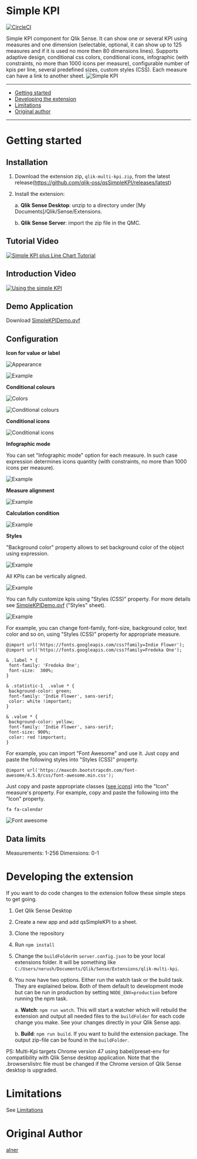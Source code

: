 # Simple KPI
[![CircleCI](https://circleci.com/gh/qlik-oss/qsSimpleKPI/tree/master.svg?style=shield)](https://circleci.com/gh/qlik-oss/qsSimpleKPI/tree/master)


Simple KPI component for Qlik Sense.
It can show one or several KPI using measures and one dimension (selectable, optional, it can show up to 125 measures and if it is used no more then 80 dimensions lines).
Supports adaptive design, conditional css colors, conditional icons, infographic (with constraints, no more than 1000 icons per measure), configurable number of kpis per line, several predefined sizes, custom styles (CSS).
Each measure can have a link to another sheet.
![Simple KPI](https://raw.githubusercontent.com/alner/qsStatisticBlock/screenshots/screenshots/SimpleKPI.png)

---

- [Getting started](#getting-started)
- [Developing the extension](#developing-the-extension)
- [Limitations](#limitations)
- [Original author](#original-author)

---

# Getting started

## Installation

1. Download the extension zip, `qlik-multi-kpi.zip`, from the latest release(https://github.com/qlik-oss/qsSimpleKPI/releases/latest)
2. Install the extension:

   a. **Qlik Sense Desktop**: unzip to a directory under [My Documents]/Qlik/Sense/Extensions.

   b. **Qlik Sense Server**: import the zip file in the QMC.


## Tutorial Video

[![Simple KPI plus Line Chart Tutorial](https://i.ytimg.com/vi/gJxUUnJi5Vc/hqdefault.jpg?sqp=-oaymwEWCMQBEG5IWvKriqkDCQgBFQAAiEIYAQ==&rs=AOn4CLDho5IkTXSDn-lJjx8kekuALsn3Yw)](https://youtu.be/gJxUUnJi5Vc)

## Introduction Video

[![Using the simple KPI](https://i.ytimg.com/vi/vubli1Icp68/hqdefault.jpg?sqp=-oaymwEWCMQBEG5IWvKriqkDCQgBFQAAiEIYAQ==&rs=AOn4CLBQnCS4wNgkNtB7TLFDbOVqGW5GXg)](https://youtu.be/vubli1Icp68)

## Demo Application

Download [SimpleKPIDemo.qvf](resources/SimpleKPIDemo.qvf)

## Configuration

**Icon for value or label**

![Appearance](https://raw.githubusercontent.com/alner/qsStatisticBlock/screenshots/screenshots/Appearance2.png)

![Example](resources/IconDialog.png)

**Conditional colours**

![Colors](https://raw.githubusercontent.com/alner/qsStatisticBlock/screenshots/screenshots/Colors.png)

![Conditional colours](https://raw.githubusercontent.com/alner/qsStatisticBlock/screenshots/screenshots/ConditionalColors.png)

**Conditional icons**

![Conditional icons](https://raw.githubusercontent.com/alner/qsStatisticBlock/screenshots/screenshots/ConditionalIcons.png)

**Infographic mode**

You can set "Infographic mode" option for each measure. In such case expression determines icons quantity (with constraints, no more than 1000 icons per measure).

![Example](resources/images/infographic_mode.png)

**Measure alignment**

![Example](resources/images/alignment.png)

**Calculation condition**

![Example](resources/images/CalcCondition.png)

**Styles**

 "Background color" property allows to set background color of the object using expression.

 ![Example](resources/images/background_color.png)

 All KPIs can be vertically aligned.

 ![Example](resources/images/vertical_alignment.png)

 You can fully customize kpis using "Styles (CSS)" property. For more details see [SimpleKPIDemo.qvf](resources/SimpleKPIDemo.qvf) ("Styles" sheet).

![Example](resources/images/google_fonts.png)

 For example, you can change font-family, font-size, background color, text color and so on, using "Styles (CSS)" property for appropriate measure.

 ```
@import url('https://fonts.googleapis.com/css?family=Indie Flower');
@import url('https://fonts.googleapis.com/css?family=Fredoka One');

& .label * {
  font-family: 'Fredoka One';
  font-size:  300%;
}

& .statistic-1  .value * {
  background-color: green;
  font-family: 'Indie Flower', sans-serif;
  color: white !important;
}

& .value * {
  background-color: yellow;
  font-family: 'Indie Flower', sans-serif;
  font-size: 900%;
  color: red !important;
}
 ```

For example, you can import "Font Awesome" and use it. Just copy and paste the following styles into "Styles (CSS)" property.
```
@import url('https://maxcdn.bootstrapcdn.com/font-awesome/4.5.0/css/font-awesome.min.css');
```

Just copy and paste appropriate classes ([see icons](https://fortawesome.github.io/Font-Awesome/icons/)) into the "Icon" measure's property.
For example, copy and paste the following into the "Icon" property.
```
fa fa-calendar
```
![Font awesome](https://raw.githubusercontent.com/alner/qsStatisticBlock/screenshots/screenshots/fontawesome.png)

## Data limits
Measurements: 1-256
Dimensions: 0-1


# Developing the extension

If you want to do code changes to the extension follow these simple steps to get going.

1. Get Qlik Sense Desktop
1. Create a new app and add qsSimpleKPI to a sheet.
2. Clone the repository
3. Run `npm install`
4. Change the `buildFolder`in `server.config.json` to be your local extensions folder. It will be something like `C:/Users/nerush/Documents/Qlik/Sense/Extensions/qlik-multi-kpi`.
5. You now have two options. Either run the watch task or the build task. They are explained below. Both of them default to development mode but can be run in production by setting `NODE_ENV=production` before running the npm task.

   a. **Watch**: `npm run watch`. This will start a watcher which will rebuild the extension and output all needed files to the `buildFolder` for each code change you make. See your changes directly in your Qlik Sense app.

   b. **Build**: `npm run build`. If you want to build the extension package. The output zip-file can be found in the `buildFolder`.

PS: Multi-Kpi targets Chrome version 47 using babel/preset-env for compatibility with Qlik Sense desktop application.
    Note that the .browserslistrc file must be changed if the Chrome version of Qlik Sense desktop is upgraded.

# Limitations
See [Limitations](docs/LIMITATIONS.md)


# Original Author
[alner](https://github.com/alner)
